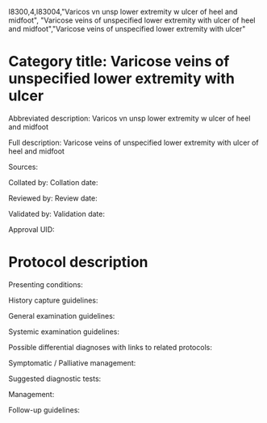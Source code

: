 I8300,4,I83004,"Varicos vn unsp lower extremity w ulcer of heel and midfoot", "Varicose veins of unspecified lower extremity with ulcer of heel and midfoot","Varicose veins of unspecified lower extremity with ulcer"
# Category title: Varicose veins of unspecified lower extremity with ulcer

Abbreviated description: Varicos vn unsp lower extremity w ulcer of heel and midfoot

Full description: Varicose veins of unspecified lower extremity with ulcer of heel and midfoot

Sources:

Collated by:
Collation date:

Reviewed by:
Review date:

Validated by:
Validation date:

Approval UID:

# Protocol description

Presenting conditions:

History capture guidelines:

General examination guidelines:

Systemic examination guidelines:

Possible differential diagnoses with links to related protocols:

Symptomatic / Palliative management:

Suggested diagnostic tests:

Management:

Follow-up guidelines:

